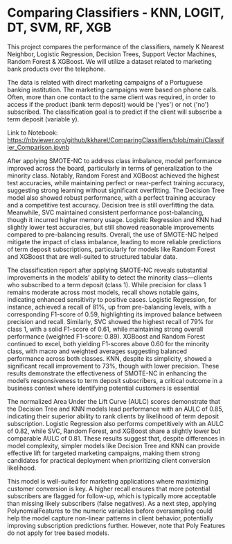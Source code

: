 # Comparing Classifiers - KNN, LOGIT, DT, SVM, RF, XGB
This project compares the performance of the classifiers, namely K Nearest Neighbor, Logistic Regression, Decision Trees, Support Vector Machines, Random Forest &amp; XGBoost.  We will utilize a dataset related to marketing bank products over the telephone.

The data is related with direct marketing campaigns of a Portuguese banking institution. The marketing campaigns were based on phone calls. Often, more than one contact to the same client was required, in order to access if the product (bank term deposit) would be ('yes') or not ('no') subscribed. The classification goal is to predict if the client will subscribe a term deposit (variable y).

Link to Notebook: https://nbviewer.org/github/kkharel/ComparingClassifiers/blob/main/Classifier_Comparison.ipynb

After applying SMOTE-NC to address class imbalance, model performance improved across the board, particularly in terms of generalization to the minority class. Notably, Random Forest and XGBoost achieved the highest test accuracies, while maintaining perfect or near-perfect training accuracy, suggesting strong learning without significant overfitting. The Decision Tree model also showed robust performance, with a perfect training accuracy and a competitive test accuracy. Decision tree is still overfitting the data. Meanwhile, SVC maintained consistent performance post-balancing, though it incurred higher memory usage. Logistic Regression and KNN had slightly lower test accuracies, but still showed reasonable improvements compared to pre-balancing results. Overall, the use of SMOTE-NC helped mitigate the impact of class imbalance, leading to more reliable predictions of term deposit subscriptions, particularly for models like Random Forest and XGBoost that are well-suited to structured tabular data.

The classification report after applying SMOTE-NC reveals substantial improvements in the models’ ability to detect the minority class—clients who subscribed to a term deposit (class 1). While precision for class 1 remains moderate across most models, recall shows notable gains, indicating enhanced sensitivity to positive cases. Logistic Regression, for instance, achieved a recall of 81%, up from pre-balancing levels, with a corresponding F1-score of 0.59, highlighting its improved balance between precision and recall. Similarly, SVC showed the highest recall of 79% for class 1, with a solid F1-score of 0.61, while maintaining strong overall performance (weighted F1-score: 0.89). XGBoost and Random Forest continued to excel, both yielding F1-scores above 0.60 for the minority class, with macro and weighted averages suggesting balanced performance across both classes. KNN, despite its simplicity, showed a significant recall improvement to 73%, though with lower precision. These results demonstrate the effectiveness of SMOTE-NC in enhancing the model’s responsiveness to term deposit subscribers, a critical outcome in a business context where identifying potential customers is essential

The normalized Area Under the Lift Curve (AULC) scores demonstrate that the Decision Tree and KNN models lead performance with an AULC of 0.85, indicating their superior ability to rank clients by likelihood of term deposit subscription. Logistic Regression also performs competitively with an AULC of 0.82, while SVC, Random Forest, and XGBoost share a slightly lower but comparable AULC of 0.81. These results suggest that, despite differences in model complexity, simpler models like Decision Tree and KNN can provide effective lift for targeted marketing campaigns, making them strong candidates for practical deployment when prioritizing client conversion likelihood.

This model is well-suited for marketing applications where maximizing customer conversion is key. A higher recall ensures that more potential subscribers are flagged for follow-up, which is typically more acceptable than missing likely subscribers (false negatives). As a next step, applying PolynomialFeatures to the numeric variables before oversampling could help the model capture non-linear patterns in client behavior, potentially improving subscription predictions further. However, note that Poly Features do not apply for tree based models.


